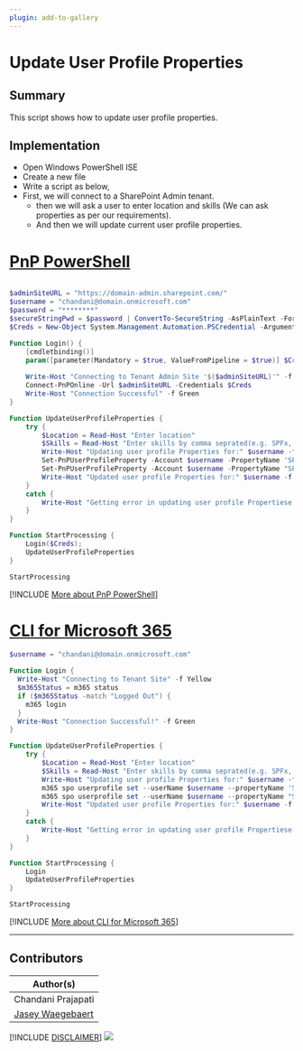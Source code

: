 ```yaml
---
plugin: add-to-gallery
---
```


# Update User Profile Properties

## Summary

This script shows how to update user profile properties.

## Implementation

- Open Windows PowerShell ISE
- Create a new file
- Write a script as below,
- First, we will connect to a SharePoint Admin tenant.
	- then we will ask a user to enter location and skills (We can ask properties as per our requirements).
    - And then we will update current user profile properties.
 
# [PnP PowerShell](#tab/pnpps)
```powershell

$adminSiteURL = "https://domain-admin.sharepoint.com/"
$username = "chandani@domain.onmicrosoft.com"
$password = "********"
$secureStringPwd = $password | ConvertTo-SecureString -AsPlainText -Force 
$Creds = New-Object System.Management.Automation.PSCredential -ArgumentList $username, $secureStringPwd

Function Login() {
    [cmdletbinding()]
    param([parameter(Mandatory = $true, ValueFromPipeline = $true)] $Creds)
     
    Write-Host "Connecting to Tenant Admin Site '$($adminSiteURL)'" -f Yellow   
    Connect-PnPOnline -Url $adminSiteURL -Credentials $Creds
    Write-Host "Connection Successful" -f Green 
}

Function UpdateUserProfileProperties {
    try {
        $Location = Read-Host "Enter location" 
        $Skills = Read-Host "Enter skills by comma seprated(e.g. SPFx, PS)"          
        Write-Host "Updating user profile Properties for:" $username -f Yellow        
        Set-PnPUserProfileProperty -Account $username -PropertyName 'SPS-Location' -Value $Location 
        Set-PnPUserProfileProperty -Account $username -PropertyName "SPS-Skills" -Value $Skills       
        Write-Host "Updated user profile Properties for:" $username -f Green 
    }
    catch {
        Write-Host "Getting error in updating user profile Propertiese:" $_.Exception.Message -ForegroundColor Red                 
    }  
}

Function StartProcessing {
    Login($Creds);
    UpdateUserProfileProperties
}

StartProcessing

```
[!INCLUDE [More about PnP PowerShell](../../docfx/includes/MORE-PNPPS.md)]

# [CLI for Microsoft 365](#tab/cli-m365-ps)
```powershell
$username = "chandani@domain.onmicrosoft.com"

Function Login {
  Write-Host "Connecting to Tenant Site" -f Yellow   
  $m365Status = m365 status
  if ($m365Status -match "Logged Out") {
    m365 login
  }
  Write-Host "Connection Successful!" -f Green 
}

Function UpdateUserProfileProperties {
    try {
        $Location = Read-Host "Enter location" 
        $Skills = Read-Host "Enter skills by comma seprated(e.g. SPFx, PS)"          
        Write-Host "Updating user profile Properties for:" $username -f Yellow        
        m365 spo userprofile set --userName $username --propertyName 'SPS-Location' --propertyValue $Location 
        m365 spo userprofile set --userName $username --propertyName "SPS-Skills" --propertyValue $Skills       
        Write-Host "Updated user profile Properties for:" $username -f Green 
    }
    catch {
        Write-Host "Getting error in updating user profile Propertiese:" $_.Exception.Message -ForegroundColor Red                 
    }  
}

Function StartProcessing {
    Login
    UpdateUserProfileProperties
}

StartProcessing
```
[!INCLUDE [More about CLI for Microsoft 365](../../docfx/includes/MORE-CLIM365.md)]
***

## Contributors

| Author(s) |
|-----------|
| Chandani Prajapati |
| [Jasey Waegebaert](https://github.com/Jwaegebaert) |

[!INCLUDE [DISCLAIMER](../../docfx/includes/DISCLAIMER.md)]
<img src="https://pnptelemetry.azurewebsites.net/script-samples/scripts/spo-update-user-profile-properties" aria-hidden="true" />
